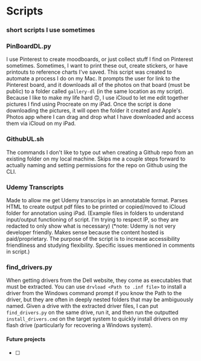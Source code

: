 # Scripts
### short scripts I use sometimes

### PinBoardDL.py
I use Pinterest to create moodboards, or just collect stuff I find on Pinterest sometimes. Sometimes, I want to print these out, create stickers, or have printouts to reference charts I've saved. This script was created to automate a process I do on my Mac. It prompts the user for link to the Pinterest board, and it downloads all of the photos on that board (must be public) to a folder called `gallery-dl` (in the same location as my script). Because I like to make my life hard :upside_down_face:, I use iCloud to let me edit together pictures I find using Procreate on my iPad. Once the script is done downloading the pictures, it will open the folder it created and Apple's Photos app where I can drag and drop what I have downloaded and access them via iCloud on my iPad.


### GithubUL.sh
The commands I don't like to type out when creating a Github repo from an existing folder on my local machine. Skips me a couple steps forward to actually naming and setting permissions for the repo on Github using the CLI.

### Udemy Transcripts
Made to allow me get Udemy transcrips in an annotatable format. Parses HTML to create output pdf files to be printed or copied/moved to iCloud folder for annotation using iPad. (Example files in folders to understand input/output functioning of script. I'm trying to respect IP, so they are redacted to only show what is necessary)
(*note: Udemy is not very developer friendly. Makes sense because the content hosted is paid/proprietary. The purpose of the script is to increase accessibility friendliness and studying flexibility. Specific issues mentioned in comments in script.)

### find_drivers.py
When getting drivers from the Dell website, they come as executables that must be extracted. You can use `drvload <Path to .inf file>` to install a driver from the Windows command prompt if you know the Path to the driver, but they are often in deeply nested folders that may be ambiguously named. Given a drive with the extracted driver files, I can put `find_drivers.py` on the same drive, run it, and then run the outputted `install_drivers.cmd` on the target system to quickly install drivers on my flash drive (particularly for recovering a Windows system).




<h4>Future projects</h4>

- [ ] <next>
